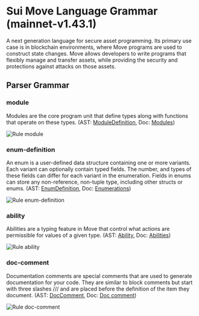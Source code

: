 # Sui Move Language Grammar (mainnet-v1.43.1)

A next generation language for secure asset programming. Its primary use case is in blockchain environments, where Move programs are used to construct state changes. Move allows developers to write programs that flexibly manage and transfer assets, while providing the security and protections against attacks on those assets.

## Parser Grammar

### module

Modules are the core program unit that define types along with functions that operate on these types. (AST: [ModuleDefinition](https://github.com/MystenLabs/sui/blob/mainnet-v1.43.1/external-crates/move/crates/move-compiler/src/parser/ast.rs#L216), Doc: [Modules](https://move-book.com/reference/modules.html))

![Rule module](diagrams/module.svg)

### enum-definition

An enum is a user-defined data structure containing one or more variants. Each variant can optionally contain typed fields. The number, and types of these fields can differ for each variant in the enumeration. Fields in enums can store any non-reference, non-tuple type, including other structs or enums. (AST: [EnumDefinition](https://github.com/MystenLabs/sui/blob/mainnet-v1.43.1/external-crates/move/crates/move-compiler/src/parser/ast.rs#L286), Doc: [Enumerations](https://move-book.com/reference/enums.html))

![Rule enum-definition](diagrams/enum-definition.svg)


### ability

Abilities are a typing feature in Move that control what actions are permissible for values of a given type. (AST: [Ability](https://github.com/MystenLabs/sui/blob/mainnet-v1.43.1/external-crates/move/crates/move-compiler/src/parser/ast.rs#L427), Doc: [Abilities](https://move-book.com/reference/abilities.html))

![Rule ability](diagrams/ability.svg)

### doc-comment

Documentation comments are special comments that are used to generate documentation for your code. They are similar to block comments but start with three slashes /// and are placed before the definition of the item they document. (AST: [DocComment](https://github.com/MystenLabs/sui/blob/mainnet-v1.43.1/external-crates/move/crates/move-compiler/src/parser/ast.rs#L108), Doc: [Doc comment](https://move-book.com/move-basics/comments.html#doc-comment))

![Rule doc-comment](diagrams/doc-comment.svg)
